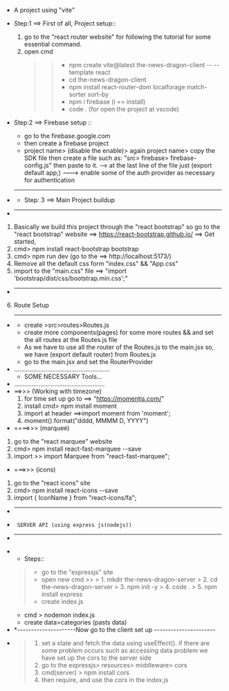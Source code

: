  * A project using "vite"
 * Step:1 ==> First of all, Project setup::
    1. go to the "react router website" for following the tutorial for some essential command.
    2. open cmd 
        >> * npm create vite@latest the-news-dragon-client -- --template react
        >> * cd the-news-dragon-client
        >> * npm install react-router-dom localforage match-sorter sort-by
        >> * npm i firebase (i == install)
        >> * code . (for open the project at vscode)

 * Step:2 ==> Firebase setup ::
    * go to the firebase.google.com
    * then create a firebase project
    * project name> (disable the enable)> again project name> copy the SDK file then create a file such as: "src> firebase> firebase-config.js" then paste to it. 
        --> at the last line of the file just (export default app;)
        ---> enable some of the auth provider as necessary for authentication

* ----------------------------------------------
    * Step: 3 ==> Main Project buildup
* -----------------------------------------------
1. Basically we build this project through the "react bootstrap"
   so go to the "react bootstrap" website ==> https://react-bootstrap.github.io/ ==> Get started,
2. cmd> npm install react-bootstrap bootstrap
3. cmd> npm run dev
   (go to the ==> http://localhost:5173/)
4. Remove all the default css form "index.css" && "App.css"
5. import to the "main.css" file ==> 
    "import 'bootstrap/dist/css/bootstrap.min.css';"
* -------------------------------------------------------
6. Route Setup
* -------------------------------------------------------
    * create >src>routes>Routes.js 
    * create more components(pages) for some more routes && and set the all routes at the Routes.js file
    * As we have to use all the router of the Routes.js to the main.jsx so, we have (export default router) from Routes.js
    * go to the main.jsx and set the RouterProvider
* .......................................................
     *   SOME NECESSARY Tools...
* ....................................................
 * ==>>> (Working with timezone)
   1. for time set up go to ==> "https://momentjs.com/"
   2. install cmd> npm install moment
   3. import at header ==>import moment from 'moment';
   4. moment().format("dddd, MMMM D, YYYY")
  * ====>>> (marquee)
   1. go to the "react marquee" website
   2. cmd> npm install react-fast-marquee --save
   3. import >> import Marquee from "react-fast-marquee";
  * ===>>> (icons)
   1. go to the "react icons" site
   2. cmd> npm install react-icons --save
   3. import { IconName } from "react-icons/fa";

* --------------------------------------------------------------
*      SERVER API (using express js(nodejs))
* -----------------------------------------------------------------
* * Steps::
  > * go to the "expressjs" site
  > * open new cmd >>
      > 1. mkdir the-news-dragon-server
      > 2. cd the-news-dragon-server
      > 3. npm init -y
      > 4. code .
      > 5. npm install express
  > * create index.js 
    * cmd > nodemon index.js
    * create data>categories (pasts data)
* *---------------------Now go to the client set up ----------------------
*  > 1. set a state and fetch the data using useEffect(). if there are some problem occurs 
         such as accessing  data problem  we have set up the cors to the server side
   > 2. go to the expressjs> resources> middleware> cors
   > 3. cmd(server) > npm install cors   
   > 4. then require, and use the cors in the index.js  

   